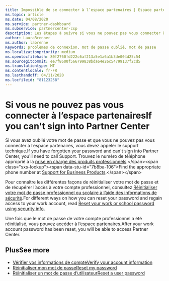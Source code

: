 ```yaml
---
title: Impossible de se connecter à l’espace partenaires | Espace partenaires
ms.topic: article
ms.date: 04/08/2020
ms.service: partner-dashboard
ms.subservice: partnercenter-csp
description: Les étapes à suivre si vous ne pouvez pas vous connecter à l’espace partenaires.
author: LauraBrenner
ms.author: labrenne
Keywords: problèmes de connexion, mot de passe oublié, mot de passe
ms.localizationpriority: medium
ms.openlocfilehash: 80f2760fd222c6af213a5e1a6a1b3de004d25c54
ms.sourcegitcommit: ee7f8600f566799838bda64e26c54799137f2cd5
ms.translationtype: MT
ms.contentlocale: fr-FR
ms.lasthandoff: 04/11/2020
ms.locfileid: "81123258"
---
```

# <a name="if-you-cant-sign-into-partner-center"></a><span data-ttu-id="7b8ba-104">Si vous ne pouvez pas vous connecter à l’espace partenaires</span><span class="sxs-lookup"><span data-stu-id="7b8ba-104">If you can't sign into Partner Center</span></span>

<span data-ttu-id="7b8ba-105">Si vous avez oublié votre mot de passe et que vous ne pouvez pas vous connecter à l’espace partenaires, vous devez appeler le support technique.</span><span class="sxs-lookup"><span data-stu-id="7b8ba-105">If you have forgotten your password and can't sign into Partner Center, you'll need to call Support.</span></span> <span data-ttu-id="7b8ba-106">Trouvez le numéro de téléphone approprié à la [prise en charge des produits professionnels](https://docs.microsoft.com/microsoft-365/admin/contact-support-for-business-products?view=o365-worldwide&tabs=phone#ID0EAADAAA=Phone_support_).</span><span class="sxs-lookup"><span data-stu-id="7b8ba-106">Find the appropriate phone number at [Support for Business Products](https://docs.microsoft.com/microsoft-365/admin/contact-support-for-business-products?view=o365-worldwide&tabs=phone#ID0EAADAAA=Phone_support_).</span></span> 

<span data-ttu-id="7b8ba-107">Pour connaître les différentes façons de réinitialiser votre mot de passe et de récupérer l’accès à votre compte professionnel, consultez [Réinitialiser votre mot de passe professionnel ou scolaire à l’aide des informations de sécurité](https://docs.microsoft.com/azure/active-directory/user-help/active-directory-passwords-update-your-own-password#how-to-change-your-password).</span><span class="sxs-lookup"><span data-stu-id="7b8ba-107">For different ways on how you can reset your password and regain access to your work account, read [Reset your work or school password using security info](https://docs.microsoft.com/azure/active-directory/user-help/active-directory-passwords-update-your-own-password#how-to-change-your-password).</span></span>

<span data-ttu-id="7b8ba-108">Une fois que le mot de passe de votre compte professionnel a été réinitialisé, vous pouvez accéder à l’espace partenaires.</span><span class="sxs-lookup"><span data-stu-id="7b8ba-108">After your work account password has been reset, you will be able to access Partner Center.</span></span> 

## <a name="see-more"></a><span data-ttu-id="7b8ba-109">Plus</span><span class="sxs-lookup"><span data-stu-id="7b8ba-109">See more</span></span>

- [<span data-ttu-id="7b8ba-110">Vérifier vos informations de compte</span><span class="sxs-lookup"><span data-stu-id="7b8ba-110">Verify your account information</span></span>](verification-responses.md)
- [<span data-ttu-id="7b8ba-111">Réinitialiser mon mot de passe</span><span class="sxs-lookup"><span data-stu-id="7b8ba-111">Reset my password</span></span>](reset-my-pasword.md)
- [<span data-ttu-id="7b8ba-112">Réinitialiser un mot de passe d’utilisateur</span><span class="sxs-lookup"><span data-stu-id="7b8ba-112">Reset a user password</span></span>](reset-a-user-password.md)

